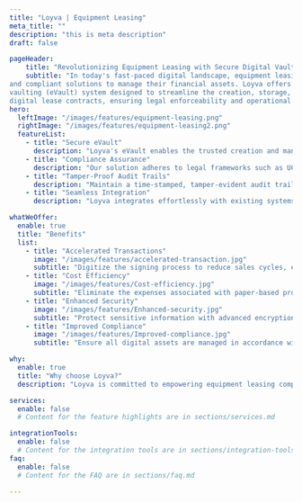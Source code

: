 ```yaml
---
title: "Loyva | Equipment Leasing"
meta_title: ""
description: "this is meta description"
draft: false

pageHeader:
    title: "Revolutionizing Equipment Leasing with Secure Digital Vaulting"
    subtitle: "In today's fast-paced digital landscape, equipment leasing companies require efficient, secure, 
and compliant solutions to manage their financial assets. Loyva offers a cutting-edge electronic 
vaulting (eVault) system designed to streamline the creation, storage, and management of 
digital lease contracts, ensuring legal enforceability and operational efficiency."
hero:
  leftImage: "/images/features/equipment-leasing.png"
  rightImage: "/images/features/equipment-leasing2.png"
  featureList:
    - title: "Secure eVault"
      description: "Loyva's eVault enables the trusted creation and management of authentic digital contracts, ensuring they remain negotiable and transferable throughout their lifecycle."
    - title: "Compliance Assurance"
      description: "Our solution adheres to legal frameworks such as UCC Section 9-105, ESIGN, and UETA, providing confidence that your digital assets meet all regulatory requirements."
    - title: "Tamper-Proof Audit Trails"
      description: "Maintain a time-stamped, tamper-evident audit trail that tracks all activities related to your digital assets, ensuring transparency and security."
    - title: "Seamless Integration"
      description: "Loyva integrates effortlessly with existing systems, allowing for smooth adoption without disrupting current workflows."

whatWeOffer:
  enable: true
  title: "Benefits"
  list:
    - title: "Accelerated Transactions"
      image: "/images/features/accelerated-transaction.jpg"
      subtitle: "Digitize the signing process to reduce sales cycles, enabling quicker access to capital and improved customer satisfaction."
    - title: "Cost Efficiency"
      image: "/images/features/Cost-efficiency.jpg"
      subtitle: "Eliminate the expenses associated with paper-based processes, such as printing, shipping, and storage, leading to significant cost savings."
    - title: "Enhanced Security"
      image: "/images/features/Enhanced-security.jpg"
      subtitle: "Protect sensitive information with advanced encryption and controlled access, reducing the risk of fraud and unauthorized alterations."
    - title: "Improved Compliance"
      image: "/images/features/Improved-compliance.jpg"
      subtitle: "Ensure all digital assets are managed in accordance with industry regulations, minimizing legal risks and enhancing market liquidity"

why:
  enable: true
  title: "Why choose Loyva?"
  description: "Loyva is committed to empowering equipment leasing companies with state-of-the-art digital solutions that enhance efficiency, security, and compliance. Our eVault technology is purpose-built to meet the unique needs of the equipment finance industry, providing a robust platform for managing digital assets with confidence. Join the digital transformation in equipment leasing with Loyva and experience the future of asset management today."

services:
  enable: false
  # Content for the feature highlights are in sections/services.md

integrationTools: 
  enable: false
  # Content for the integration tools are in sections/integration-tools.md
faq:
  enable: false
  # Content for the FAQ are in sections/faq.md

---
```

